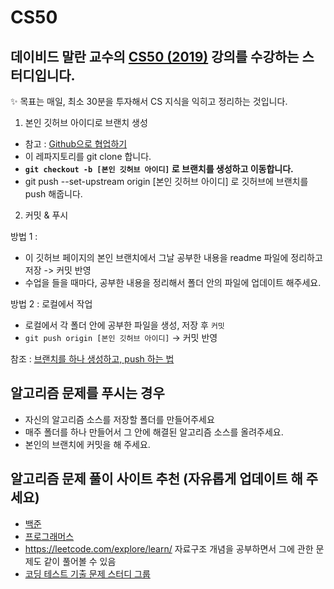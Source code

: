 # CS50
데이비드 말란 교수의 [CS50 (2019)](https://www.boostcourse.org/cs112/joinLectures/41307) 강의를 수강하는 스터디입니다.
---

✨ 목표는 매일, 최소 30분을 투자해서 CS 지식을 익히고 정리하는 것입니다.


1. 본인 깃허브 아이디로 브랜치 생성
- 참고 : [Github으로 협업하기](https://victorydntmd.tistory.com/91)
- 이 레파지토리를 git clone 합니다.
- **`git checkout -b [본인 깃허브 아이디]` 로 브랜치를 생성하고 이동합니다.**
- git push --set-upstream origin [본인 깃허브 아이디] 로 깃허브에 브랜치를 push 해줍니다.

2. 커밋 & 푸시

방법 1 :
- 이 깃허브 페이지의 본인 브랜치에서 그날 공부한 내용을 readme 파일에 정리하고 저장 -> 커밋 반영
- 수업을 들을 때마다, 공부한 내용을 정리해서 폴더 안의 파일에 업데이트 해주세요.

방법 2 : 로컬에서 작업
- 로컬에서 각 폴더 안에 공부한 파일을 생성, 저장 후 `커밋`
- `git push origin [본인 깃허브 아이디]` -> 커밋 반영

참조 : [브랜치를 하나 생성하고, push 하는 법](https://ychae-leah.tistory.com/59)


## 알고리즘 문제를 푸시는 경우

- 자신의 알고리즘 소스를 저장할 폴더를 만들어주세요
- 매주 폴더를 하나 만들어서 그 안에 해결된 알고리즘 소스를 올려주세요.
- 본인의 브랜치에 커밋을 해 주세요.


## 알고리즘 문제 풀이 사이트 추천 (자유롭게 업데이트 해 주세요)
- [백준](https://www.acmicpc.net/)
- [프로그래머스](https://programmers.co.kr/learn/challenges)
- https://leetcode.com/explore/learn/ 자료구조 개념을 공부하면서 그에 관한 문제도 같이 풀어볼 수 있음
- [코딩 테스트 기출 문제 스터디 그룹](https://github.com/CodeTest-StudyGroup/Code-Test-Study)
